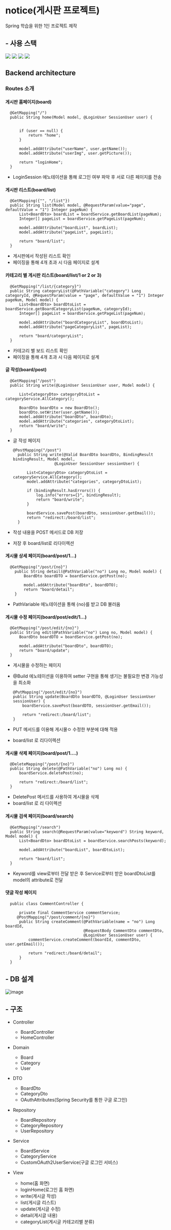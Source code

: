 # notice(게시판 프로젝트)
Spring 학습을 위한 1인 프로젝트 제작

## - 사용 스택
<img src="https://img.shields.io/badge/java-007396?style=for-the-badge&logo=java&logoColor=white"> <img src="https://img.shields.io/badge/springboot-6DB33F?style=for-the-badge&logo=springboot&logoColor=white"> <img src="https://img.shields.io/badge/bootstrap-7952B3?style=for-the-badge&logo=bootstrap&logoColor=white"> <img src="https://img.shields.io/badge/gradle-02303A?style=for-the-badge&logo=gradle&logoColor=white">

## Backend architecture
### Routes 소개

#### 게시판 홈페이지(board)

      @GetMapping("/")
      public String home(Model model, @LoginUser SessionUser user) {


          if (user == null) {
              return "home";
          }

          model.addAttribute("userName", user.getName());
          model.addAttribute("userImg", user.getPicture());

          return "loginHome";
      }
      
- LoginSession 에노테이션을 통해 로그인 여부 파악 후 서로 다른 페이지를 전송

#### 게시판 리스트(board/list)

      @GetMapping({"", "/list"})
      public String list(Model model, @RequestParam(value="page", defaultValue = "1") Integer pageNum) {
          List<BoardDto> boardList = boardService.getBoardList(pageNum);
          Integer[] pageList = boardService.getPageList(pageNum);

          model.addAttribute("boardList", boardList);
          model.addAttribute("pageList", pageList);

          return "board/list";
      }
    
    
- 게시판에서 작성된 리스트 확인
- 페이징을 통해 4개 초과 시 다음 페이지로 설계   


#### 카테고리 별 게시판 리스트(board/list/1 or 2 or 3)

      @GetMapping("/list/{category}")
      public String categoryList(@PathVariable("category") Long categoryId, @RequestParam(value = "page", defaultValue = "1") Integer pageNum, Model model) {
          List<BoardDto> boardDtoList = boardService.getBoardCategoryList(pageNum, categoryId);
          Integer[] pageList = boardService.getPageList(pageNum);

          model.addAttribute("boardCategoryList", boardDtoList);
          model.addAttribute("pageCategoryList", pageList);

          return "board/categoryList";
      }
      
- 카테고리 별 보드 리스트 확인
- 페이징을 통해 4개 초과 시 다음 페이지로 설계

#### 글 작성(board/post)

      @GetMapping("/post")
      public String write(@LoginUser SessionUser user, Model model) {

          List<CategoryDto> categoryDtoList = categoryService.AllCategory();

          BoardDto boardDto = new BoardDto();
          boardDto.setWriter(user.getName());
          model.addAttribute("boardDto", boardDto);
          model.addAttribute("categories", categoryDtoList);
          return "board/write";
      }
      
- 글 작성 페이지

      @PostMapping("/post")
        public String write(@Valid BoardDto boardDto, BindingResult bindingResult, Model model,
                        @LoginUser SessionUser sessionUser) {

            List<CategoryDto> categoryDtoList = categoryService.AllCategory();
            model.addAttribute("categories", categoryDtoList);

            if (bindingResult.hasErrors()) {
                log.info("errors={}", bindingResult);
                return "board/write";
            }

            boardService.savePost(boardDto, sessionUser.getEmail());
            return "redirect:/board/list";
        }

- 작성 내용을 POST 메서드로 DB 저장
- 저장 후 board/list로 리다이렉션

#### 게시물 상세 페이지(board/post/1...)

      @GetMapping("/post/{no}")
        public String detail(@PathVariable("no") Long no, Model model) {
            BoardDto boardDTO = boardService.getPost(no);

            model.addAttribute("boardDto", boardDTO);
            return "board/detail";
        }

- PathVariable 에노테이션을 통해 {no}를 받고 DB 불러옴

#### 게시물 수정 페이지(board/post/edit/1...)

      @GetMapping("/post/edit/{no}")
      public String edit(@PathVariable("no") Long no, Model model) {
          BoardDto boardDTO = boardService.getPost(no);

          model.addAttribute("boardDto", boardDTO);
          return "board/update";
      }
      
- 게시물을 수정하는 페이지
- @Build 에노테이션을 이용하여 setter 구현을 통해 생기는 불필요한 변경 가능성을 최소화

      @PutMapping("/post/edit/{no}")
      public String update(BoardDto boardDTO, @LoginUser SessionUser sessionUser) {
          boardService.savePost(boardDTO, sessionUser.getEmail());

          return "redirect:/board/list";
      }

- PUT 메서드를 이용해 게시물ㅇ 수정한 부분에 대해 적용
- board/list 로 리다이렉션

#### 게시물 삭제 페이지(board/post/1....)

      @DeleteMapping("/post/{no}")
      public String delete(@PathVariable("no") Long no) {
          boardService.deletePost(no);

          return "redirect:/board/list";
      }
      
- DeletePost 메서드를 사용하여 게시물을 삭제
- board/list 로 리 다이렉션

#### 게시물 검색 페이지(board/search)

      @GetMapping("/search")
      public String search(@RequestParam(value="keyword") String keyword, Model model) {
          List<BoardDto> boardDtoList = boardService.searchPosts(keyword);

          model.addAttribute("boardList", boardDtoList);

          return "board/list";
      }
      
- Keyword를 view로부터 전달 받은 후 Service로부터 받은 boardDtoList를 model의 attribute로 전달

#### 댓글 작성 페이지

      public class CommentController {

          private final CommentService commentService;
         @PostMapping("/post/comment/{no}")
          public String createComment(@PathVariable(name = "no") Long boardId,
                                      @RequestBody CommentDto commentDto,
                                      @LoginUser SessionUser user) {
              commentService.createComment(boardId, commentDto, user.getEmail());

              return "redirect:/board/detail";
          }
      }
     
   
## - DB 설계

![image](https://user-images.githubusercontent.com/96407257/180646660-f90c4a2c-ec90-4dc2-8fc5-a31f5e5a4b78.png)

## - 구조

- Controller
  - BoardController
  - HomeController
  
- Domain
  - Board
  - Category
  - User
  
- DTO
  - BoardDto
  - CategoryDto
  - OAuthAttributes(Spring Security를 통한 구글 로그인)
  
- Repository
  - BoardRepository
  - CategoryRepository
  - UserRepository
  
- Service
  - BoardService
  - CategoryService
  - CustomOAuth2UserService(구글 로그인 서비스)
  
- View
  - home(홈 화면)
  - loginHome(로그인 홈 화면)
  - write(게시글 작성)
  - list(게시글 리스트)
  - update(게시글 수정)
  - detail(게시글 내용)
  - categoryList(게시글 카테고리별 분류)
